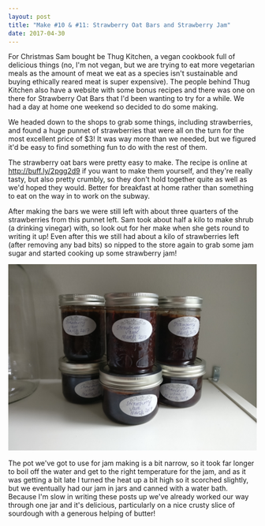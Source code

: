 ```yaml
---
layout: post
title: "Make #10 & #11: Strawberry Oat Bars and Strawberry Jam"
date: 2017-04-30
---
```


For Christmas Sam bought be Thug Kitchen, a vegan cookbook full of delicious things (no, I'm not vegan, but we are trying to eat more vegetarian meals as the amount of meat we eat as a species isn't sustainable and buying ethically reared meat is super expensive). The people behind Thug Kitchen also have a website with some bonus recipes and there was one on there for Strawberry Oat Bars that I'd been wanting to try for a while. We had a day at home one weekend so decided to do some making.

We headed down to the shops to grab some things, including strawberries, and found a huge punnet of strawberries that were all on the turn for the most excellent price of $3! It was way more than we needed, but we figured it'd be easy to find something fun to do with the rest of them.

The strawberry oat bars were pretty easy to make. The recipe is online at http://buff.ly/2pgg2d9 if you want to make them yourself, and they're really tasty, but also pretty crumbly, so they don't hold together quite as well as we'd hoped they would. Better for breakfast at home rather than something to eat on the way in to work on the subway.

After making the bars we were still left with about three quarters of the strawberries from this punnet left. Sam took about half a kilo to make shrub (a drinking vinegar) with, so look out for her make when she gets round to writing it up! Even after this we still had about a kilo of strawberries left (after removing any bad bits) so nipped to the store again to grab some jam sugar and started cooking up some strawberry jam!

![Jars of jam](/assets/images/makes/11-1.jpg)

The pot we've got to use for jam making is a bit narrow, so it took far longer to boil off the water and get to the right temperature for the jam, and as it was getting a bit late I turned the heat up a bit high so it scorched slightly, but we eventually had our jam in jars and canned with a water bath. Because I'm slow in writing these posts up we've already worked our way through one jar and it's delicious, particularly on a nice crusty slice of sourdough with a generous helping of butter!
